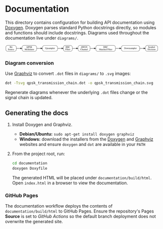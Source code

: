 # Documentation

This directory contains configuration for building API documentation using
[Doxygen](https://www.doxygen.nl/). Doxygen parses standard Python docstrings
directly, so modules and functions should include docstrings. Diagrams used
throughout the documentation live under `diagrams/`.

![QPSK transmission chain](diagrams/qpsk_transmission_chain.svg)

### Diagram conversion

Use [Graphviz](https://graphviz.org/) to convert `.dot` files in `diagrams/` to `.svg` images:

```bash
dot -Tsvg qpsk_transmission_chain.dot -o qpsk_transmission_chain.svg
```

Regenerate diagrams whenever the underlying `.dot` files change or the signal chain is updated.

## Generating the docs

1. Install Doxygen and Graphviz.

   - **Debian/Ubuntu:** `sudo apt-get install doxygen graphviz`
   - **Windows:** download the installers from the [Doxygen](https://www.doxygen.nl/download.html) and [Graphviz](https://graphviz.org/download/) websites and ensure `doxygen` and `dot` are available in your `PATH`
2. From the project root, run:
   ```bash
   cd documentation
   doxygen Doxyfile
   ```
   The generated HTML will be placed under `documentation/build/html`. Open `index.html` in a browser to view the documentation.

### GitHub Pages

The documentation workflow deploys the contents of `documentation/build/html`
to GitHub Pages. Ensure the repository's Pages **Source** is set to *GitHub
Actions* so the default branch deployment does not overwrite the generated
site.

